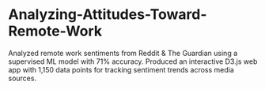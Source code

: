 # Analyzing-Attitudes-Toward-Remote-Work
Analyzed remote work sentiments from Reddit &amp; The Guardian using a supervised ML model with 71% accuracy. Produced an interactive D3.js web app with 1,150 data points for tracking sentiment trends across media sources.
